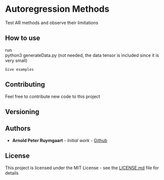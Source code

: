 # Autoregression Methods 
Test AR methods and observe their limitations

## How to use
run  <br>
python3 generateData.py (not needed, the data tensor is included since it is very small) <br>

```
Give examples
```


## Contributing

Feel free to contribute new code to this project

## Versioning

## Authors

* **Arnold Peter Ruymgaart** - *Initial work* - [Github](https://github.com/aruymgaart)

## License

This project is licensed under the MIT License - see the [LICENSE.md](LICENSE.md) file for details


